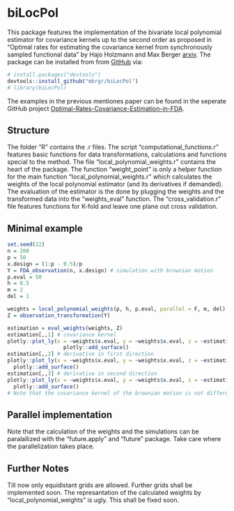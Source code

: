 
# biLocPol

<!-- badges: start -->
<!-- badges: end -->

This package features the implementation of the bivariate local
polynomial estimator for covariance kernels up to the second order as
proposed in “Optimal rates for estimating the covariance kernel from
synchronously sampled functional data” by Hajo Holzmann and Max Berger
[arxiv](https://arxiv.org/abs/2407.13641). The package can be installed
from from [GitHub](https://github.com/) via:

``` r
# install.packages("devtools")
devtools::install_github("mbrgr/biLocPol")
# library(biLocPol)
```

The examples in the previous mentiones paper can be found in the
seperate GitHub project
[Optimal-Rates-Covariance-Estimation-in-FDA](https://github.com/mbrgr/Optimal-Rates-Covariance-Kernel-Estimation-in-FDA).

## Structure

The folder “R” contains the .r files. The script
“computational_functions.r” features basic functions for data
transformations, calculations and functions special to the method. The
file “local_polynomial_weights.r” contains the heart of the package. The
function “weight_point” is only a helper function for the main function
“local_polynomial_weights.r” which calculates the weights of the local
polynomial estimator (and its derivatives if demanded). The evaluation
of the estimator is the done by plugging the weights and the transformed
data into the “weights_eval” function. The “cross_validation.r” file
features functions for K-fold and leave one plane out cross validation.

## Minimal example

``` r
set.seed(22)
n = 200
p = 50
x.design = (1:p - 0.5)/p
Y = FDA_observation(n, x.design) # simulation with brownian motion 
p.eval = 50
h = 0.5
m = 2
del = 1

weights = local_polynomial_weights(p, h, p.eval, parallel = F, m, del)
Z = observation_transformation(Y)

estimation = eval_weights(weights, Z)
estimation[,,1] # covariance kernel
plotly::plot_ly(x = ~weights$x.eval, y = ~weights$x.eval, z = ~estimation[,,1]) |> 
                  plotly::add_surface()
estimation[,,2] # derivative in first direction
plotly::plot_ly(x = ~weights$x.eval, y = ~weights$x.eval, z = ~estimation[,,2]) |> 
  plotly::add_surface()
estimation[,,3] # derivative in second direction
plotly::plot_ly(x = ~weights$x.eval, y = ~weights$x.eval, z = ~estimation[,,3]) |> 
  plotly::add_surface()
# Note that the covariance kernel of the brownian motion is not differentiable at the diagonal
```

## Parallel implementation

Note that the calculation of the weights and the simulations can be
paralallized with the “future.apply” and “future” package. Take care
where the parallelization takes place.

## Further Notes

Till now only equidistant grids are allowed. Further grids shall be
implemented soon. The represantation of the calculated weights by
“local_polynomial_weights” is ugly. This shall be fixed soon.
